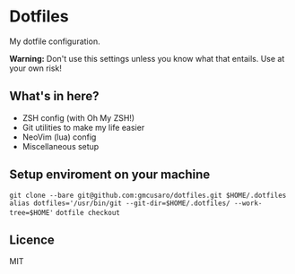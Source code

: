 # Dotfiles

My dotfile configuration.

**Warning:** Don't use this settings unless you know what that entails. Use at your own risk!

## What's in here?

- ZSH config (with Oh My ZSH!)
- Git utilities to make my life easier
- NeoVim (lua) config
- Miscellaneous setup

## Setup enviroment on your machine

`git clone --bare git@github.com:gmcusaro/dotfiles.git $HOME/.dotfiles`
`alias dotfiles='/usr/bin/git --git-dir=$HOME/.dotfiles/ --work-tree=$HOME'`
`dotfile checkout`

## Licence

MIT
